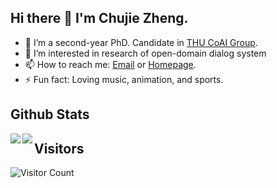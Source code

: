 ## Hi there 👋 I'm Chujie Zheng.

- 🌱 I’m a second-year PhD. Candidate in [THU CoAI Group](http://coai.cs.tsinghua.edu.cn/).
- 🔭 I’m interested in research of open-domain dialog system
- 📫 How to reach me: [Email](chujiezhengchn@gmail.com) or [Homepage](https://chujiezheng.github.io/).
- ⚡ Fun fact: Loving music, animation, and sports.

## Github Stats

<a href="https://chujiezheng.github.io/">
  <img align="left" src="https://github-readme-stats.vercel.app/api?username=chujiezheng&count_private=true&show_icons=true" />
</a>  


<a href="https://chujiezheng.github.io/">
    <img align="left" src="https://github-readme-stats.vercel.app/api/top-langs/?username=chujiezheng&hide=HTML,PostScript,JavaScript,Java,CSS&layout=compact" />
</a>

## Visitors

![Visitor Count](https://profile-counter.glitch.me/chujiezheng/count.svg)


<!--

- 🔭 I’m currently working on ...
- 🌱 I’m currently learning ...
- 👯 I’m looking to collaborate on ...
- 🤔 I’m looking for help with ...
- 💬 Ask me about ...
- 📫 How to reach me: ...
- 😄 Pronouns: ...
- ⚡ Fun fact: ...
  -->

